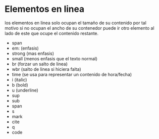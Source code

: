 # Elementos en linea

los elementos en linea solo ocupan el tamaño de su contenido por tal motivo si no ocupan el ancho de su contenedor puede ir otro elemento al lado de este que ocupe el contenido restante.

+ span
+ em: (enfasis)
+ strong (mas enfasis)
+ small (menos enfasis que el texto normal)
+ br (forzar un salto de linea)
+ wbr (salto de linea si hiciera falta)
+ time (se usa para representar un contenido de hora/fecha)
+ i (italic)
+ b (bold)
+ u (underline)
+ sup
+ sub
+ span
+ s 
+ mark
+ cite
+ q
+ code